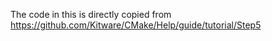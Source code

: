 The code in this is directly copied from https://github.com/Kitware/CMake/Help/guide/tutorial/Step5
